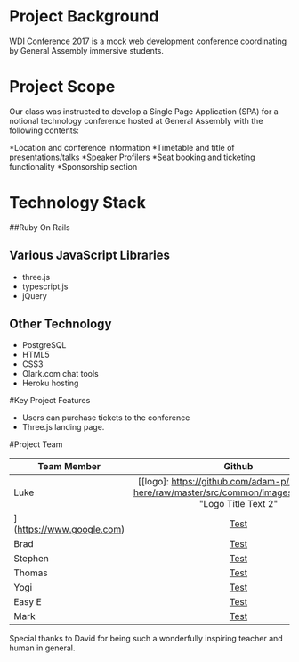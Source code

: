# Project Background

WDI Conference 2017 is a mock web development conference coordinating by General Assembly immersive students.

# Project Scope

Our class was instructed to develop a Single Page Application (SPA) for a notional technology conference hosted at General Assembly with the following contents:

*Location and conference information
*Timetable and title of presentations/talks
*Speaker Profilers
*Seat booking and ticketing functionality
*Sponsorship section

# Technology Stack

##Ruby On Rails
## Various JavaScript Libraries
* three.js
* typescript.js
* jQuery

## Other Technology
* PostgreSQL
* HTML5
* CSS3
* Olark.com chat tools
* Heroku hosting

#Key Project Features

* Users can purchase tickets to the conference
* Three.js landing page.


#Project Team

| Team Member        | Github           | Linkedin  |
| -------------      |:-------------:   | -----:|
| Luke               | [[logo]: https://github.com/adam-p/markdown-here/raw/master/src/common/images/icon48.png "Logo Title Text 2"
](https://www.google.com) | [Test](https://www.google.com)
| Brad               | [Test](https://www.google.com) | [Test](https://www.google.com)
| Stephen               | [Test](https://www.google.com) | [Test](https://www.google.com)
| Thomas               | [Test](https://www.google.com) | [Test](https://www.google.com)
| Yogi               | [Test](https://www.google.com) | [Test](https://www.google.com)
| Easy E               | [Test](https://www.google.com) | [Test](https://www.google.com)
| Mark               | [Test](https://www.google.com) | [Test](https://www.google.com)



Special thanks to David for being such a wonderfully inspiring teacher and human in general.
